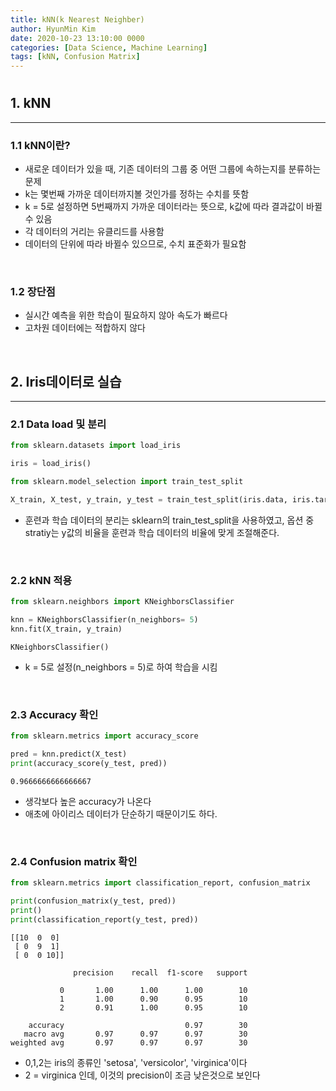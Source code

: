 ```yaml
---
title: kNN(k Nearest Neighber)
author: HyunMin Kim
date: 2020-10-23 13:10:00 0000
categories: [Data Science, Machine Learning]
tags: [kNN, Confusion Matrix]
---
```



# 

## 1. kNN
---
### 1.1 kNN이란?
- 새로운 데이터가 있을 때, 기존 데이터의 그룹 중 어떤 그룹에 속하는지를 분류하는 문제
- k는 몇번째 가까운 데이터까지볼 것인가를 정하는 수치를 뜻함
- k = 5로 설정하면 5번째까지 가까운 데이터라는 뜻으로, k값에 따라 결과값이 바뀔수 있음
- 각 데이터의 거리는 유클리드를 사용함
- 데이터의 단위에 따라 바뀔수 있으므로, 수치 표준화가 필요함

<br>

### 1.2 장단점
- 실시간 예측을 위한 학습이 필요하지 않아 속도가 빠르다
- 고차원 데이터에는 적합하지 않다

<br>

## 2. Iris데이터로 실습
---
### 2.1 Data load 및 분리


```python
from sklearn.datasets import load_iris

iris = load_iris()
```


```python
from sklearn.model_selection import train_test_split

X_train, X_test, y_train, y_test = train_test_split(iris.data, iris.target, test_size = 0.2, random_state = 13, stratify = iris.target)
```

- 훈련과 학습 데이터의 분리는 sklearn의 train_test_split을 사용하였고, 옵션 중 stratiy는 y값의 비율을 훈련과 학습 데이터의 비율에 맞게 조절해준다.

<br>

### 2.2 kNN 적용


```python
from sklearn.neighbors import KNeighborsClassifier

knn = KNeighborsClassifier(n_neighbors= 5)
knn.fit(X_train, y_train)
```




    KNeighborsClassifier()



- k = 5로 설정(n_neighbors = 5)로 하여 학습을 시킴

<br>

### 2.3 Accuracy 확인


```python
from sklearn.metrics import accuracy_score

pred = knn.predict(X_test)
print(accuracy_score(y_test, pred))
```

    0.9666666666666667


- 생각보다 높은 accuracy가 나온다
- 애초에 아이리스 데이터가 단순하기 때문이기도 하다.

<br>

### 2.4 Confusion matrix 확인


```python
from sklearn.metrics import classification_report, confusion_matrix

print(confusion_matrix(y_test, pred))
print()
print(classification_report(y_test, pred))
```

    [[10  0  0]
     [ 0  9  1]
     [ 0  0 10]]
    
                  precision    recall  f1-score   support
    
               0       1.00      1.00      1.00        10
               1       1.00      0.90      0.95        10
               2       0.91      1.00      0.95        10
    
        accuracy                           0.97        30
       macro avg       0.97      0.97      0.97        30
    weighted avg       0.97      0.97      0.97        30
    


- 0,1,2는 iris의 종류인 'setosa', 'versicolor', 'virginica'이다
- 2 = virginica 인데, 이것의 precision이 조금 낮은것으로 보인다
